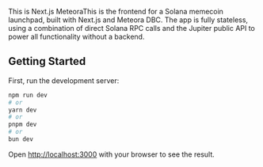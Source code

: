 This is Next.js MeteoraThis is the frontend for a Solana memecoin launchpad, built with Next.js and Meteora DBC. The app is fully stateless, using a combination of direct Solana RPC calls and the Jupiter public API to power all functionality without a backend.

## Getting Started

First, run the development server:

```bash
npm run dev
# or
yarn dev
# or
pnpm dev
# or
bun dev
```

Open [http://localhost:3000](http://localhost:3000) with your browser to see the result.
